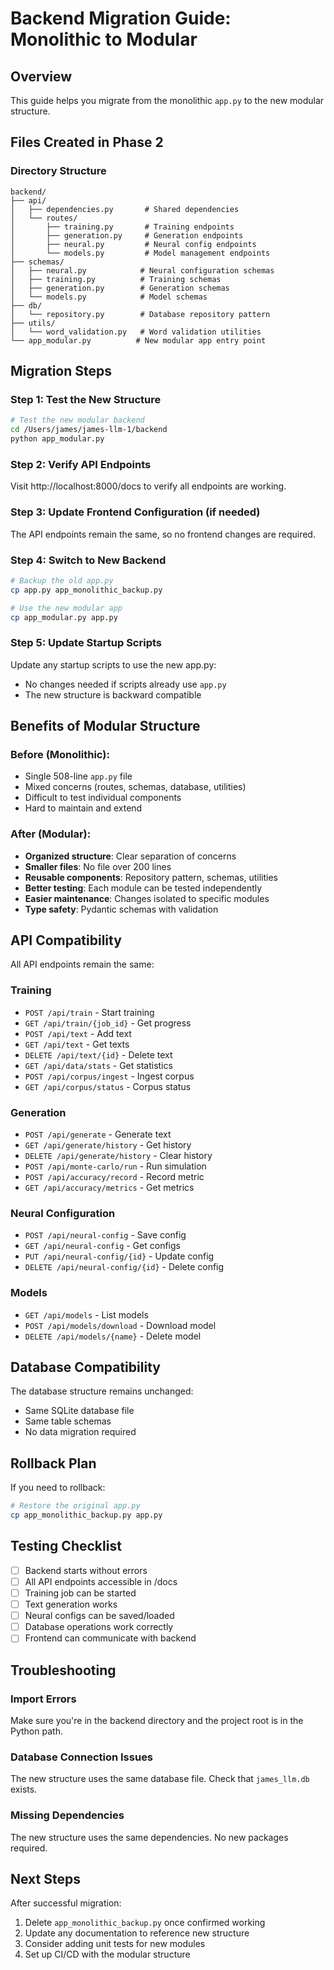 # Backend Migration Guide: Monolithic to Modular

## Overview
This guide helps you migrate from the monolithic `app.py` to the new modular structure.

## Files Created in Phase 2

### Directory Structure
```
backend/
├── api/
│   ├── dependencies.py       # Shared dependencies
│   └── routes/
│       ├── training.py       # Training endpoints
│       ├── generation.py     # Generation endpoints
│       ├── neural.py         # Neural config endpoints
│       └── models.py         # Model management endpoints
├── schemas/
│   ├── neural.py            # Neural configuration schemas
│   ├── training.py          # Training schemas
│   ├── generation.py        # Generation schemas
│   └── models.py            # Model schemas
├── db/
│   └── repository.py        # Database repository pattern
├── utils/
│   └── word_validation.py   # Word validation utilities
└── app_modular.py          # New modular app entry point
```

## Migration Steps

### Step 1: Test the New Structure
```bash
# Test the new modular backend
cd /Users/james/james-llm-1/backend
python app_modular.py
```

### Step 2: Verify API Endpoints
Visit http://localhost:8000/docs to verify all endpoints are working.

### Step 3: Update Frontend Configuration (if needed)
The API endpoints remain the same, so no frontend changes are required.

### Step 4: Switch to New Backend
```bash
# Backup the old app.py
cp app.py app_monolithic_backup.py

# Use the new modular app
cp app_modular.py app.py
```

### Step 5: Update Startup Scripts
Update any startup scripts to use the new app.py:
- No changes needed if scripts already use `app.py`
- The new structure is backward compatible

## Benefits of Modular Structure

### Before (Monolithic):
- Single 508-line `app.py` file
- Mixed concerns (routes, schemas, database, utilities)
- Difficult to test individual components
- Hard to maintain and extend

### After (Modular):
- **Organized structure**: Clear separation of concerns
- **Smaller files**: No file over 200 lines
- **Reusable components**: Repository pattern, schemas, utilities
- **Better testing**: Each module can be tested independently
- **Easier maintenance**: Changes isolated to specific modules
- **Type safety**: Pydantic schemas with validation

## API Compatibility

All API endpoints remain the same:

### Training
- `POST /api/train` - Start training
- `GET /api/train/{job_id}` - Get progress
- `POST /api/text` - Add text
- `GET /api/text` - Get texts
- `DELETE /api/text/{id}` - Delete text
- `GET /api/data/stats` - Get statistics
- `POST /api/corpus/ingest` - Ingest corpus
- `GET /api/corpus/status` - Corpus status

### Generation
- `POST /api/generate` - Generate text
- `GET /api/generate/history` - Get history
- `DELETE /api/generate/history` - Clear history
- `POST /api/monte-carlo/run` - Run simulation
- `POST /api/accuracy/record` - Record metric
- `GET /api/accuracy/metrics` - Get metrics

### Neural Configuration
- `POST /api/neural-config` - Save config
- `GET /api/neural-config` - Get configs
- `PUT /api/neural-config/{id}` - Update config
- `DELETE /api/neural-config/{id}` - Delete config

### Models
- `GET /api/models` - List models
- `POST /api/models/download` - Download model
- `DELETE /api/models/{name}` - Delete model

## Database Compatibility

The database structure remains unchanged:
- Same SQLite database file
- Same table schemas
- No data migration required

## Rollback Plan

If you need to rollback:
```bash
# Restore the original app.py
cp app_monolithic_backup.py app.py
```

## Testing Checklist

- [ ] Backend starts without errors
- [ ] All API endpoints accessible in /docs
- [ ] Training job can be started
- [ ] Text generation works
- [ ] Neural configs can be saved/loaded
- [ ] Database operations work correctly
- [ ] Frontend can communicate with backend

## Troubleshooting

### Import Errors
Make sure you're in the backend directory and the project root is in the Python path.

### Database Connection Issues
The new structure uses the same database file. Check that `james_llm.db` exists.

### Missing Dependencies
The new structure uses the same dependencies. No new packages required.

## Next Steps

After successful migration:
1. Delete `app_monolithic_backup.py` once confirmed working
2. Update any documentation to reference new structure
3. Consider adding unit tests for new modules
4. Set up CI/CD with the modular structure
